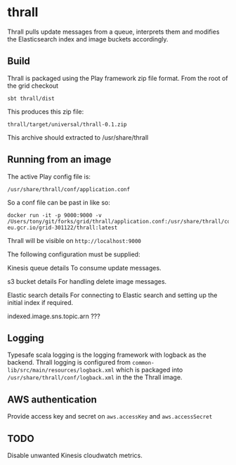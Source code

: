 # thrall

Thrall pulls update messages from a queue, interprets them and modifies the Elasticsearch index and image buckets accordingly.

## Build

Thrall is packaged using the Play framework zip file format.
From the root of the grid checkout

```
sbt thrall/dist
```

This produces this zip file:

```
thrall/target/universal/thrall-0.1.zip
```

This archive should extracted to /usr/share/thrall


## Running from an image

The active Play config file is:
```
/usr/share/thrall/conf/application.conf
```

So a conf file can be past in like so:
```
docker run -it -p 9000:9000 -v /Users/tony/git/forks/grid/thrall/application.conf:/usr/share/thrall/conf/application.conf eu.gcr.io/grid-301122/thrall:latest
```

Thrall will be visible on ```http://localhost:9000```


The following configuration must be supplied:

Kinesis queue details
To consume update messages.

s3 bucket details
For handling delete image messages.

Elastic search details
For connecting to Elastic search and setting up the initial index if required.

indexed.image.sns.topic.arn
???


## Logging

Typesafe scala logging is the logging framework with logback as the backend.
Thrall logging is configured from ```common-lib/src/main/resources/logback.xml```
which is packaged into ```/usr/share/thrall/conf/logback.xml``` in the the Thrall image.


## AWS authentication

Provide access key and secret on ```aws.accessKey``` and ```aws.accessSecret```


## TODO

Disable unwanted Kinesis cloudwatch metrics.
